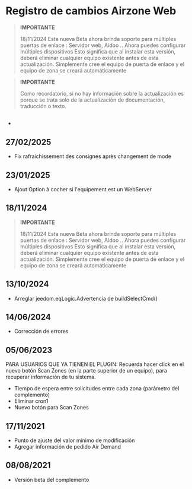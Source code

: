 # Registro de cambios Airzone Web

>**IMPORTANTE**
>
> 18/11/2024
> Esta nueva Beta ahora brinda soporte para múltiples puertas de enlace : Servidor web, Aidoo ..
> Ahora puedes configurar múltiples dispositivos
> Esto significa que al instalar esta versión, deberá eliminar cualquier equipo existente antes de esta actualización.
> Simplemente cree el equipo de puerta de enlace y el equipo de zona se creará automáticamente


>**IMPORTANTE**
>
>Como recordatorio, si no hay información sobre la actualización es porque se trata solo de la actualización de documentación, traducción o texto.

## 

- 


## 27/02/2025

- Fix rafraichissement des consignes après changement de mode


## 23/01/2025

- Ajout Option à cocher si l'equipement est un WebServer

## 18/11/2024

>**IMPORTANTE**
>
> 18/11/2024
> Esta nueva Beta ahora brinda soporte para múltiples puertas de enlace : Servidor web, Aidoo ..
> Ahora puedes configurar múltiples dispositivos
> Esto significa que al instalar esta versión, deberá eliminar cualquier equipo existente antes de esta actualización.
> Simplemente cree el equipo de puerta de enlace y el equipo de zona se creará automáticamente

## 13/10/2024

- Arreglar jeedom.eqLogic.Advertencia de buildSelectCmd()


## 14/06/2024

- Corrección de errores

## 05/06/2023

PARA USUARIOS QUE YA TIENEN EL PLUGIN:
Recuerda hacer click en el nuevo botón Scan Zones (en la parte superior de un equipo), para recuperar información de tu sistema.

- Tiempo de espera entre solicitudes entre cada zona (parámetro del complemento)
- Eliminar cron1
- Nuevo botón para Scan Zones

## 17/11/2021

- Punto de ajuste del valor mínimo de modificación
- Agregar información de pedido Air Demand

## 08/08/2021

- Versión beta del complemento
